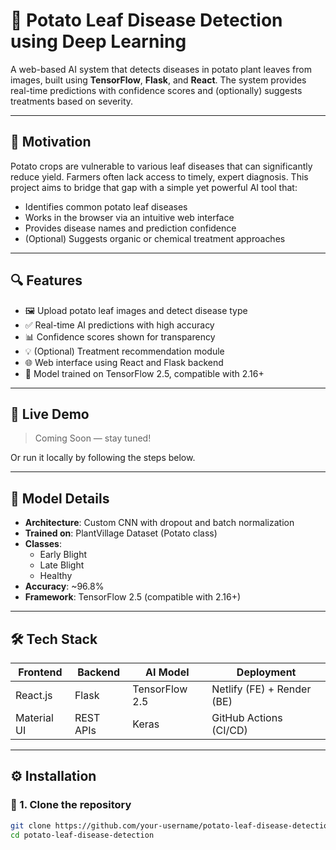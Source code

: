 # 🥔 Potato Leaf Disease Detection using Deep Learning

A web-based AI system that detects diseases in potato plant leaves from images, built using **TensorFlow**, **Flask**, and **React**. The system provides real-time predictions with confidence scores and (optionally) suggests treatments based on severity.

---

## 🌱 Motivation

Potato crops are vulnerable to various leaf diseases that can significantly reduce yield. Farmers often lack access to timely, expert diagnosis. This project aims to bridge that gap with a simple yet powerful AI tool that:
- Identifies common potato leaf diseases
- Works in the browser via an intuitive web interface
- Provides disease names and prediction confidence
- (Optional) Suggests organic or chemical treatment approaches

---

## 🔍 Features

- 🖼 Upload potato leaf images and detect disease type
- ✅ Real-time AI predictions with high accuracy
- 📊 Confidence scores shown for transparency
- 💡 (Optional) Treatment recommendation module
- 🌐 Web interface using React and Flask backend
- 🧠 Model trained on TensorFlow 2.5, compatible with 2.16+

---

## 🚀 Live Demo

> Coming Soon — stay tuned!

Or run it locally by following the steps below.

---

## 🧠 Model Details

- **Architecture**: Custom CNN with dropout and batch normalization
- **Trained on**: PlantVillage Dataset (Potato class)
- **Classes**: 
  - Early Blight
  - Late Blight
  - Healthy
- **Accuracy**: ~96.8%
- **Framework**: TensorFlow 2.5 (compatible with 2.16+)

---

## 🛠️ Tech Stack

| Frontend       | Backend     | AI Model        | Deployment    |
|----------------|-------------|------------------|----------------|
| React.js       | Flask       | TensorFlow 2.5   | Netlify (FE) + Render (BE) |
| Material UI    | REST APIs   | Keras            | GitHub Actions (CI/CD)    |

---

## ⚙️ Installation

### 🔹 1. Clone the repository
```bash
git clone https://github.com/your-username/potato-leaf-disease-detection.git
cd potato-leaf-disease-detection
